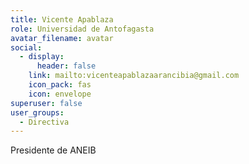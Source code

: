 ```yaml
---
title: Vicente Apablaza
role: Universidad de Antofagasta
avatar_filename: avatar
social:
  - display:
      header: false
    link: mailto:vicenteapablazaarancibia@gmail.com
    icon_pack: fas
    icon: envelope
superuser: false
user_groups:
  - Directiva
---
```

P﻿residente de ANEIB